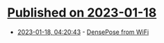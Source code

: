 # [Published on 2023-01-18](index.md)

* [2023-01-18, 04:20:43](https://news.ycombinator.com/item?id=34423395) - [DensePose from WiFi](https://arxiv.org/abs/2301.00250)
